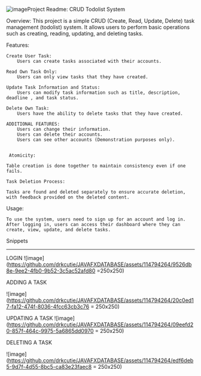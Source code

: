 ![image](https://github.com/drkcutie/JAVAFXDATABASE/assets/114794264/0ee9c81a-2d0e-4971-a3db-03ed00a5fa1e)Project Readme: CRUD Todolist System

Overview:
This project is a simple CRUD (Create, Read, Update, Delete) task management (todolist) system. It allows users to perform basic operations such as creating, reading, updating, and deleting tasks.

Features:

    Create User Task:
        Users can create tasks associated with their accounts.

    Read Own Task Only:
        Users can only view tasks that they have created.

    Update Task Information and Status:
        Users can modify task information such as title, description, deadline , and task status.

    Delete Own Task:
        Users have the ability to delete tasks that they have created.

    ADDITIONAL FEATURES:
        Users can change their information.
        Users can delete their accounts.
        Users can see other accounts (Demonstration purposes only).
        

     Atomicity:

    Table creation is done together to maintain consistency even if one fails.

    Task Deletion Process:

    Tasks are found and deleted separately to ensure accurate deletion, with feedback provided on the deleted content.
    

Usage:

    To use the system, users need to sign up for an account and log in.
    After logging in, users can access their dashboard where they can create, view, update, and delete tasks.



Snippets
_______________________________________________________________________________________________________________________________________________________
LOGIN
![image](https://github.com/drkcutie/JAVAFXDATABASE/assets/114794264/9526db8e-9ee2-4fb0-9b52-3c5ac52afd80 =250x250)


ADDING A TASK

![image](https://github.com/drkcutie/JAVAFXDATABASE/assets/114794264/20c0ed17-fa12-474f-8036-4fcc63cb3c76 = 250x250)


UPDATING A TASK
![image](https://github.com/drkcutie/JAVAFXDATABASE/assets/114794264/09eefd20-857f-464c-9975-5a6865dd0970 = 250x250)


DELETING A TASK

![image](https://github.com/drkcutie/JAVAFXDATABASE/assets/114794264/edf6deb5-9d7f-4d55-8bc5-ca83e23faec8 = 250x250)





